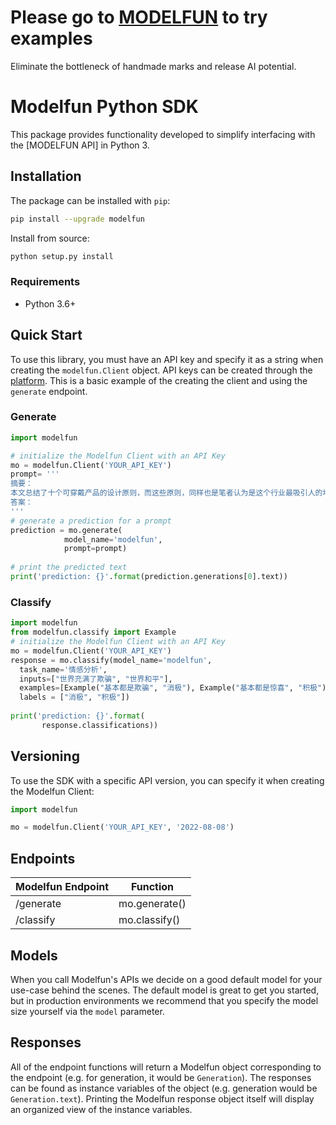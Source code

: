 
# Please go to [MODELFUN](https://www.modelfun.cn/) to try examples
Eliminate the bottleneck of handmade marks and release AI potential.  

# Modelfun Python SDK

This package provides functionality developed to simplify interfacing with the [MODELFUN API] in Python 3.

## Installation

The package can be installed with `pip`:

```bash
pip install --upgrade modelfun
```

Install from source:

```bash
python setup.py install
```

### Requirements
- Python 3.6+

## Quick Start

To use this library, you must have an API key and specify it as a string when creating the `modelfun.Client` object. API keys can be created through the [platform](https://www.modelfun.cn/). This is a basic example of the creating the client and using the `generate` endpoint.

### Generate
```python
import modelfun

# initialize the Modelfun Client with an API Key
mo = modelfun.Client('YOUR_API_KEY')
prompt= '''
摘要：
本文总结了十个可穿戴产品的设计原则，而这些原则，同样也是笔者认为是这个行业最吸引人的地方：1.为人们解决重复性问题；2.从人开始，而不是从机器开始；3.要引起注意，但不要刻意；4.提升用户能力，而不是取代人
答案：
'''
# generate a prediction for a prompt 
prediction = mo.generate(
            model_name='modelfun',
            prompt=prompt)
            
# print the predicted text          
print('prediction: {}'.format(prediction.generations[0].text))
```
### Classify
```python
import modelfun
from modelfun.classify import Example
# initialize the Modelfun Client with an API Key
mo = modelfun.Client('YOUR_API_KEY')
response = mo.classify(model_name='modelfun',
  task_name='情感分析',
  inputs=["世界充满了欺骗", "世界和平"],
  examples=[Example("基本都是欺骗", "消极"), Example("基本都是惊喜", "积极")],
  labels = ["消极", "积极"])
  
print('prediction: {}'.format(
       response.classifications))
```


## Versioning
To use the SDK with a specific API version, you can specify it when creating the Modelfun Client:

```python
import modelfun

mo = modelfun.Client('YOUR_API_KEY', '2022-08-08')
```

## Endpoints

Modelfun Endpoint | Function
----- | -----
/generate  | mo.generate()
/classify | mo.classify()

## Models
When you call Modelfun's APIs we decide on a good default model for your use-case behind the scenes. The default model is great to get you started, but in production environments we recommend that you specify the model size yourself via the `model` parameter.

## Responses
All of the endpoint functions will return a Modelfun object corresponding to the endpoint (e.g. for generation, it would be `Generation`). The responses can be found as instance variables of the object (e.g. generation would be `Generation.text`). Printing the Modelfun response object itself will display an organized view of the instance variables.

